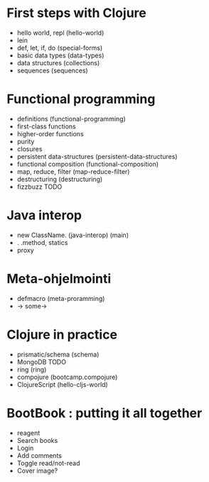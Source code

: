 # First steps with Clojure

* hello world, repl               (hello-world)
* lein
* def, let, if, do                (special-forms)
* basic data types                (data-types)
* data structures                 (collections)
* sequences                       (sequences)

# Functional programming

* definitions                     (functional-programming)
* first-class functions
* higher-order functions
* purity
* closures
* persistent data-structures      (persistent-data-structures)
* functional composition          (functional-composition)
* map, reduce, filter             (map-reduce-filter)
* destructuring                   (destructuring)
* fizzbuzz                        TODO


# Java interop

* new ClassName.                  (java-interop) (main)
* . .method, statics
* proxy

# Meta-ohjelmointi

* defmacro                        (meta-proramming)
* -> some->

# Clojure in practice

* prismatic/schema                (schema)
* MongoDB                         TODO
* ring                            (ring)
* compojure                       (bootcamp.compojure)
* ClojureScript                   (hello-cljs-world)

# BootBook : putting it all together

* reagent
* Search books
* Login
* Add comments
* Toggle read/not-read
* Cover image?
